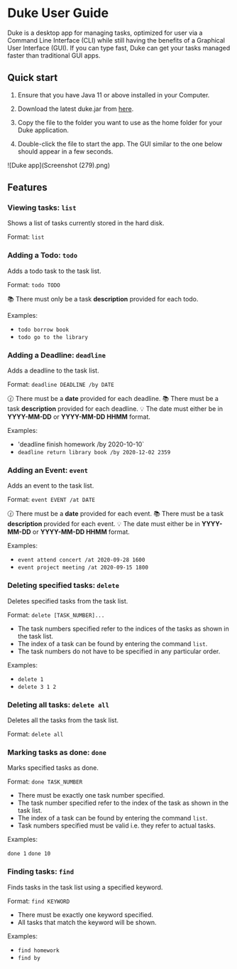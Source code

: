 # Duke User Guide

Duke is a desktop app for managing tasks, optimized for user via a Command
Line Interface (CLI) while still having the benefits of a Graphical User
Interface (GUI). If you can type fast, Duke can get your tasks managed faster
than traditional GUI apps.

## Quick start
1. Ensure that you have Java 11 or above installed in your Computer.

2. Download the latest duke.jar from [here](https://github.com/CalistaIo/ip).

3. Copy the file to the folder you want to use as the home folder for your Duke application.

4. Double-click the file to start the app. The GUI similar to the one below should appear
in a few seconds.

![Duke app](Screenshot (279).png)

## Features

### Viewing tasks: `list`

Shows a list of tasks currently stored in the hard disk.

Format: `list`

### Adding a Todo: `todo`

Adds a todo task to the task list.

Format: `todo TODO`

:books: There must only be a task **description** provided for each todo.

Examples:

* `todo borrow book`
* `todo go to the library`

### Adding a Deadline: `deadline`

Adds a deadline to the task list.

Format: `deadline DEADLINE /by DATE`

:clock130: There must be a **date** provided for each deadline.
:books: There must be a task **description** provided for each deadline.
:bulb: The date must either be in **YYYY-MM-DD** or **YYYY-MM-DD HHMM** format.

Examples:

* 'deadline finish homework /by 2020-10-10`
* `deadline return library book /by 2020-12-02 2359`

### Adding an Event: `event`

Adds an event to the task list.

Format: `event EVENT /at DATE`

:clock130: There must be a **date** provided for each event.
:books: There must be a task **description** provided for each event.
:bulb: The date must either be in **YYYY-MM-DD** or **YYYY-MM-DD HHMM** format.


Examples:

* `event attend concert /at 2020-09-28 1600`
* `event project meeting /at 2020-09-15 1800`

### Deleting specified tasks: `delete`

Deletes specified tasks from the task list.

Format: `delete [TASK_NUMBER]...`

* The task numbers specified refer to the indices of the tasks as shown in the task list.
* The index of a task can be found by entering the command `list`.
* The task numbers do not have to be specified in any particular order.

Examples:

* `delete 1`
* `delete 3 1 2`

### Deleting all tasks: `delete all`

Deletes all the tasks from the task list.

Format: `delete all`

### Marking tasks as done: `done`

Marks specified tasks as done.

Format: `done TASK_NUMBER`

* There must be exactly one task number specified.
* The task number specified refer to the index of the task as shown in the task list.
* The index of a task can be found by entering the command `list`.
* Task numbers specified must be valid i.e. they refer to actual tasks.

Examples:

`done 1`
`done 10`

### Finding tasks: `find`

Finds tasks in the task list using a specified keyword.

Format: `find KEYWORD`

* There must be exactly one keyword specified.
* All tasks that match the keyword will be shown.

Examples:

* `find homework`
* `find by`








